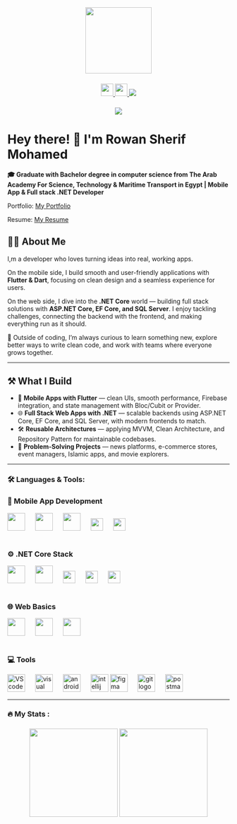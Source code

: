 <div align="center">
  <img height="150" src="https://media2.giphy.com/media/v1.Y2lkPTc5MGI3NjExNTVkb3YweWdvcXlobno1bW5haTM1azdiY3JyaXRpejg1ajAwazk0ZSZlcD12MV9pbnRlcm5hbF9naWZfYnlfaWQmY3Q9Zw/OLPQ6z2hlHmwFc4Hso/giphy.gif" height = "150"/>
</div>

###

<div align="center">

  <!-- LinkedIn -->
  <a href="www.linkedin.com/in/rowan-sherif-a22616264" target="_blank">
    <img src="https://img.shields.io/badge/-LinkedIn-0077B5?style=for-the-badge&logo=linkedin&logoColor=white" height="28"/>
  </a>

  <!-- Gmail -->
  <a href="mailto:rowan.sherif.mohamed@gmail.com" target="_blank" >
    <img src="https://img.shields.io/badge/-Gmail-D14836?style=for-the-badge&logo=gmail&logoColor=white" height="28"/>
  </a>

  <!-- WhatsApp -->
  <a href="https://wa.me/201275794886" target="_blank">
    <img src="https://img.shields.io/badge/-WhatsApp-25D366?style=for-the-badge&logo=whatsapp&logoColor=white" />
  </a>

</div>


###

<div align="center">
  <img src="https://visitor-badge.laobi.icu/badge?page_id=Rowan-Sherif-Mohamed.Rowan-Sherif-Mohamed" />
</div>


###
<h1 align = "left"> Hey there! 👋 I'm Rowan Sherif Mohamed</h1>

<p>
  <strong>
🎓 Graduate with Bachelor degree in computer science from The Arab Academy For Science, Technology & Maritime Transport in Egypt | Mobile App & Full stack .NET Developer
  </strong>
</p>


<p>Portfolio: <a href="file:///D:/My_portfolio/index.html"  target="_blank">My Portfolio</a></p>

<p>Resume: <a href="[Rowan-Sherif-Mohamed-Cv.pdf](https://github.com/Rowan-Sherif-Mohamed/Rowan-Sherif-Mohamed/blob/main/Rowan-Sherif-Mohamed-Cv.pdf)" target="_blank">My Resume</a></p>


<section id="about">
  <h2>👩‍💻 About Me</h2>
  <p>
    I,m a developer who loves 
    turning ideas into real, working apps.  
  </p>
  <p>
    On the mobile side, I build smooth and user-friendly applications with 
    <strong>Flutter & Dart</strong>, focusing on clean design and a seamless 
    experience for users.  
  </p>
  <p>
    On the web side, I dive into the <strong>.NET Core</strong> world — 
    building full stack solutions with <strong>ASP.NET Core, EF Core, and SQL Server</strong>.  
    I enjoy tackling challenges, connecting the backend with the frontend, and 
    making everything run as it should.  
  </p>
  <p>
    🚀 Outside of coding, I’m always curious to learn something new, 
    explore better ways to write clean code, and work with teams where 
    everyone grows together.  
  </p>
</section>

---
<section id="what-i-build">
  <h2>⚒️ What I Build</h2>
  <ul>
    <li>📱 <strong>Mobile Apps with Flutter</strong> — clean UIs, smooth performance, Firebase integration, and state management with Bloc/Cubit or Provider.</li>
    <li>🌐 <strong>Full Stack Web Apps with .NET</strong> — scalable backends using ASP.NET Core, EF Core, and SQL Server, with modern frontends to match.</li>
    <li>🛠️ <strong>Reusable Architectures</strong> — applying MVVM, Clean Architecture, and Repository Pattern for maintainable codebases.</li>
    <li>🚀 <strong>Problem-Solving Projects</strong> — news platforms, e-commerce stores, event managers, Islamic apps, and movie explorers.</li>
  </ul>
</section>

---
<h3 align="left">🛠️ Languages & Tools:</h3>

<!-- 📱 Mobile -->
<div align="left">
  <h3>📱 Mobile App Development</h3>
  <img src="https://cdn.jsdelivr.net/gh/devicons/devicon/icons/flutter/flutter-original.svg" height="40" />
  <img width="15" />
  <img src="https://cdn.jsdelivr.net/gh/devicons/devicon/icons/dart/dart-original.svg" height="40" />
  <img width="15" />
  <img src="https://cdn.jsdelivr.net/gh/devicons/devicon/icons/firebase/firebase-plain.svg" height="40" />
  <img width="15" />
  <img src="https://img.shields.io/badge/Bloc-02569B?style=for-the-badge&logo=flutter&logoColor=white" height="28" />
  <img width="15" />
  <img src="https://img.shields.io/badge/Provider-02569B?style=for-the-badge&logo=flutter&logoColor=white" height="28" />
  <img width="15" />
</div>

<br/>

<!-- 🟣 .NET Core -->
<div align="left">
  <h3>⚙️ .NET Core Stack</h3>
  <img src="https://cdn.jsdelivr.net/gh/devicons/devicon/icons/csharp/csharp-original.svg" height="40" />
  <img width="15" />
  <img src="https://cdn.jsdelivr.net/gh/devicons/devicon/icons/dotnetcore/dotnetcore-original.svg" height="40" />
  <img width="15" />
  <img src="https://img.shields.io/badge/EF%20Core-68217A?style=for-the-badge&logo=.net&logoColor=white" height="28" />
  <img width="15" />
  <img src="https://img.shields.io/badge/LINQ-512BD4?style=for-the-badge&logo=.net&logoColor=white" height="28" />
  <img width="15" />
  <img src="https://img.shields.io/badge/SQL%20Server-CC2927?style=for-the-badge&logo=microsoftsqlserver&logoColor=white" height="28" />
  <img width="15" />
</div>

<br/>

<!-- 🌐 Web -->
<div align="left">
  <h3>🌐 Web Basics</h3>
  <img src="https://cdn.jsdelivr.net/gh/devicons/devicon/icons/html5/html5-original.svg" height="40" />
  <img width="15" />
  <img src="https://cdn.jsdelivr.net/gh/devicons/devicon/icons/css3/css3-original.svg" height="40" />
  <img width="15" />
  <img src="https://cdn.jsdelivr.net/gh/devicons/devicon/icons/javascript/javascript-original.svg" height="40" />
  <img width="15" />
</div>

<br/>

<!-- 💻 IDEs -->
<div align="left">
  <h3>💻 Tools</h3>
  <img src="https://cdn.jsdelivr.net/gh/devicons/devicon/icons/vscode/vscode-original.svg" height="40" alt="VS code logo"/>
  <img width="15" />
  <img src="https://cdn.jsdelivr.net/gh/devicons/devicon/icons/visualstudio/visualstudio-plain.svg" height="40" alt="visual studio code logo"/>
  <img width="15" />
  <img src="https://cdn.jsdelivr.net/gh/devicons/devicon/icons/androidstudio/androidstudio-original.svg" height="40" alt="android studio logo"/>
  <img width="15" />
  <img src="https://cdn.jsdelivr.net/gh/devicons/devicon/icons/intellij/intellij-original.svg" height="40" alt="intellij logo"/>
  <img src="https://cdn.jsdelivr.net/gh/devicons/devicon/icons/figma/figma-original.svg" height="40" alt="figma logo"/>
  <img width="15" />
  <img src="https://cdn.jsdelivr.net/gh/devicons/devicon/icons/git/git-original.svg" height="40" alt="git logo"/>
  <img width="15" />
  <img src="https://cdn.jsdelivr.net/gh/devicons/devicon/icons/postman/postman-original.svg" height="40" alt="postman logo" />
</div>


---

<h3 align="left">🔥   My Stats :</h3>

###
<p align="center">
  <img src="https://github-readme-stats.vercel.app/api?username=Rowan-Sherif-Mohamed&show_icons=true&theme=radical" height="200"/>
  <img src="https://streak-stats.demolab.com?user=Rowan-Sherif-Mohamed&theme=radical" height="200"/>
</p>

<!-- <div align="center">
  <img src="https://streak-stats.demolab.com?user=Rowan-Sherif-Mohamed&locale=en&mode=daily&theme=dark&hide_border=false&border_radius=5&order=3" height="220" alt="streak graph"  />
</div> -->

###
